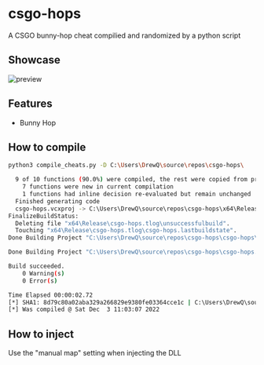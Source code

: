# csgo-hops
A CSGO bunny-hop cheat compilied and randomized by a python script
<br>
## Showcase
![preview](preview.gif)

## Features
* Bunny Hop

## How to compile
``` bash
python3 compile_cheats.py -D C:\Users\DrewQ\source\repos\csgo-hops\

  9 of 10 functions (90.0%) were compiled, the rest were copied from previous compilation.
    7 functions were new in current compilation
    1 functions had inline decision re-evaluated but remain unchanged
  Finished generating code
  csgo-hops.vcxproj -> C:\Users\DrewQ\source\repos\csgo-hops\x64\Release\csgo-hops.dll
FinalizeBuildStatus:
  Deleting file "x64\Release\csgo-hops.tlog\unsuccessfulbuild".
  Touching "x64\Release\csgo-hops.tlog\csgo-hops.lastbuildstate".
Done Building Project "C:\Users\DrewQ\source\repos\csgo-hops\csgo-hops\csgo-hops.vcxproj" (default targets).

Done Building Project "C:\Users\DrewQ\source\repos\csgo-hops\csgo-hops.sln" (default targets).

Build succeeded.
    0 Warning(s)
    0 Error(s)

Time Elapsed 00:00:02.72
[*] SHA1: 8d79c80a02aba329a266829e9380fe03364cce1c | C:\Users\DrewQ\source\repos\csgo-hops\\x64\Release\csgo-hops.dll
[*] Was compiled @ Sat Dec  3 11:03:07 2022
```

## How to inject
Use the "manual map" setting when injecting the DLL 
